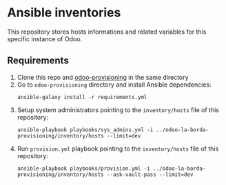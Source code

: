 # Ansible inventories
This repository stores hosts informations and related variables for this specific instance of Odoo.

## Requirements

1. Clone this repo and [odoo-provisioning](https://gitlab.com/femprocomuns/odoo-provisioning) in the same directory
2. Go to `odoo-provisioning` directory and install Ansible dependencies:
   ```
   ansible-galaxy install -r requirements.yml
   ```
3. Setup system administrators pointing to the `inventory/hosts` file of this repository:
   ```
   ansible-playbook playbooks/sys_admins.yml -i ../odoo-la-borda-provisioning/inventory/hosts --limit=dev
   ```
4. Run `provision.yml` playbook pointing to the `inventory/hosts` file of this repository:
   ```
   ansible-playbook playbooks/provision.yml -i ../odoo-la-borda-provisioning/inventory/hosts --ask-vault-pass --limit=dev
   ```
